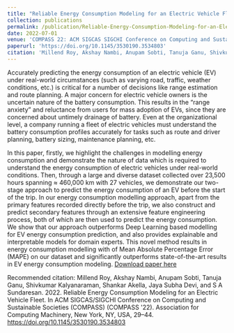 ```yaml
---
title: "Reliable Energy Consumption Modeling for an Electric Vehicle Fleet"
collection: publications
permalink: /publication/Reliable-Energy-Consumption-Modeling-for-an-Electric-Vehicle-Fleet
date: 2022-07-01
venue: 'COMPASS 22: ACM SIGCAS SIGCHI Conference on Computing and Sustainable Societies (COMPASS)'
paperurl: 'https://doi.org/10.1145/3530190.3534803'
citation: 'Millend Roy, Akshay Nambi, Anupam Sobti, Tanuja Ganu, Shivkumar Kalyanaraman, Shankar Akella, Jaya Subha Devi, and S A Sundaresan. 2022. Reliable Energy Consumption Modeling for an Electric Vehicle Fleet. In ACM SIGCAS/SIGCHI Conference on Computing and Sustainable Societies (COMPASS) (COMPASS '22). Association for Computing Machinery, New York, NY, USA, 29–44. https://doi.org/10.1145/3530190.3534803'
---
```

Accurately predicting the energy consumption of an electric vehicle (EV) under real-world circumstances (such as varying road, traffic, weather conditions, etc.) is critical for a number of decisions like range estimation and route planning. A major concern for electric vehicle owners is the uncertain nature of the battery consumption. This results in the “range anxiety” and reluctance from users for mass adoption of EVs, since they are concerned about untimely drainage of battery. Even at the organizational level, a company running a fleet of electric vehicles must understand the battery consumption profiles accurately for tasks such as route and driver planning, battery sizing, maintenance planning, etc.

In this paper, firstly, we highlight the challenges in modelling energy consumption and demonstrate the nature of data which is required to understand the energy consumption of electric vehicles under real-world conditions. Then, through a large and diverse dataset collected over 23,500 hours spanning ≈ 460,000 km with 27 vehicles, we demonstrate our two-stage approach to predict the energy consumption of an EV before the start of the trip. In our energy consumption modelling approach, apart from the primary features recorded directly before the trip, we also construct and predict secondary features through an extensive feature engineering process, both of which are then used to predict the energy consumption. We show that our approach outperforms Deep Learning based modelling for EV energy consumption prediction, and also provides explainable and interpretable models for domain experts. This novel method results in energy consumption modelling with of Mean Absolute Percentage Error (MAPE) on our dataset and significantly outperforms state-of-the-art results in EV energy consumption modeling.
[Download paper here](https://dl.acm.org/doi/pdf/10.1145/3530190.3534803?casa_token=MuT-xZbXdIQAAAAA:tKf-MWiuWIRp4VRIRwvyI7kOm_ZVHCpu5QI2vRoMcXBK2kZf4Q2P9bELkvBD19--wnFv_ubQayrEHA)

Recommended citation: Millend Roy, Akshay Nambi, Anupam Sobti, Tanuja Ganu, Shivkumar Kalyanaraman, Shankar Akella, Jaya Subha Devi, and S A Sundaresan. 2022. Reliable Energy Consumption Modeling for an Electric Vehicle Fleet. In ACM SIGCAS/SIGCHI Conference on Computing and Sustainable Societies (COMPASS) (COMPASS '22). Association for Computing Machinery, New York, NY, USA, 29–44. https://doi.org/10.1145/3530190.3534803
